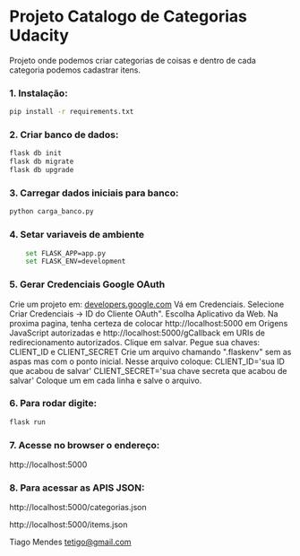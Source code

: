 # Projeto Catalogo de Categorias Udacity


Projeto onde podemos criar categorias de coisas e dentro de cada categoria podemos cadastrar itens.
### 1. Instalação:
```sh
pip install -r requirements.txt
```
### 2. Criar banco de dados:
```sh
flask db init
flask db migrate
flask db upgrade
```
### 3. Carregar dados iniciais para banco:
```sh
python carga_banco.py
```
### 4. Setar variaveis de ambiente
```sh
	set FLASK_APP=app.py
	set FLASK_ENV=development
```
### 5. Gerar Credenciais Google OAuth
Crie um projeto em: [developers.google.com](https://console.developers.google.com/)
Vá em Credenciais. Selecione Criar Credenciais -> ID do Cliente OAuth". 
Escolha Aplicativo da Web.
Na proxima pagina, tenha certeza de colocar http://localhost:5000 em Origens JavaScript autorizadas e http://localhost:5000/gCallback em URIs de redirecionamento autorizados.
Clique em salvar.
Pegue sua chaves: CLIENT_ID e CLIENT_SECRET
Crie um arquivo chamando ".flaskenv" sem as aspas mas com o ponto inicial.
Nesse arquivo coloque:
 CLIENT_ID='sua ID que acabou de salvar'
 CLIENT_SECRET='sua chave secreta que acabou de salvar'
Coloque um em cada linha e salve o arquivo.

### 6. Para rodar digite:
```sh
flask run
```

### 7. Acesse no browser o endereço:
http://localhost:5000

### 8. Para acessar as APIS JSON:
http://localhost:5000/categorias.json

http://localhost:5000/items.json

Tiago Mendes
<tetigo@gmail.com>
